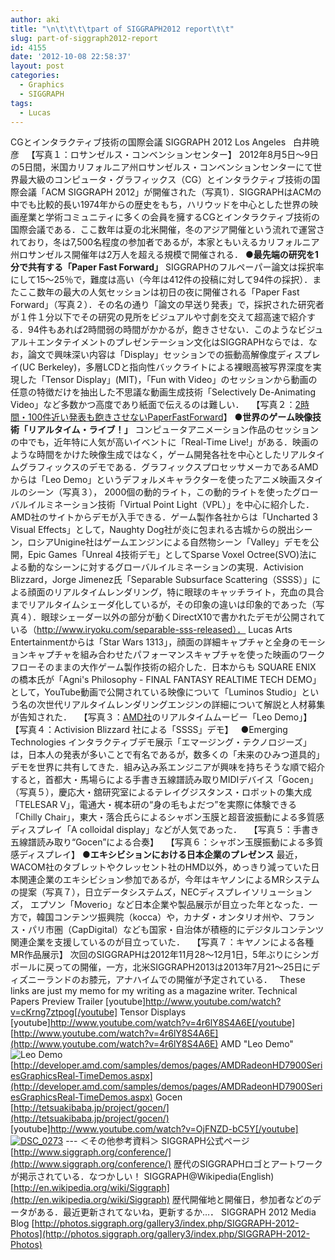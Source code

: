 ```yaml
---
author: aki
title: "\n\t\t\t\tpart of SIGGRAPH2012 report\t\t"
slug: part-of-siggraph2012-report
id: 4155
date: '2012-10-08 22:58:37'
layout: post
categories:
  - Graphics
  - SIGGRAPH
tags:
  - Lucas
---
```


[](http://aki.shirai.as/wp-content/uploads/2012/09/DSC_0273.png)CGとインタラクティブ技術の国際会議 SIGGRAPH 2012 Los Angeles   白井暁彦   【写真１：ロサンゼルス・コンベンションセンター】 2012年8月5日〜9日の5日間，米国カリフォルニア州ロサンゼルス・コンベンションセンターにて世界最大級のコンピュータ・グラフィックス（CG）とインタラクティブ技術の国際会議「ACM SIGGRAPH 2012」が開催された（写真1）．SIGGRAPHはACMの中でも比較的長い1974年からの歴史をもち，ハリウッドを中心とした世界の映画産業と学術コミュニティに多くの会員を擁するCGとインタラクティブ技術の国際会議である．ここ数年は夏の北米開催，冬のアジア開催という流れで運営されており，冬は7,500名程度の参加者であるが，本家ともいえるカリフォルニア州ロサンゼルス開催年は2万人を超える規模で開催される． **●最先端の研究を****1****分で共有する「****Paper Fast Forward****」** SIGGRAPHのフルペーパー論文は採択率にして15～25％で，難度は高い（今年は412件の投稿に対して94件の採択）．またここ数年の最大の人気セッションは初日の夜に開催される「Paper Fast Forward」（写真２）．その名の通り「論文の早送り発表」で，採択された研究者が１件１分以下でその研究の見所をビジュアルや寸劇を交えて超高速で紹介する．94件もあれば2時間弱の時間がかかるが，飽きさせない．このようなビジュアル＋エンタテイメントのプレゼンテーション文化はSIGGRAPHならでは．なお，論文で興味深い内容は「Display」セッションでの振動高解像度ディスプレイ(UC Berkeley)，多層LCDと指向性バックライトによる裸眼高被写界深度を実現した「Tensor Display」(MIT)，「Fun with Video」のセッションから動画の任意の特徴だけを抽出した不思議な動画生成技術「Selectively De-Animating Video」など多数かつ高度であり紙面で伝えるのは難しい．   【写真２：[2時間・100件近い発表も飽きさせないPaperFastForward](http://photos.siggraph.org/gallery3/index.php/SIGGRAPH-2012-Photos/Technical-Papers/TechnicalPapersFastForwardDSC_1748)】 **●世界のゲーム映像技術「リアルタイム・ライブ！」** コンピュータアニメーション作品のセッションの中でも，近年特に人気が高いイベントに「Real-Time Live!」がある．映画のような時間をかけた映像生成ではなく，ゲーム開発各社を中心としたリアルタイムグラフィックスのデモである．グラフィックスプロセッサメーカであるAMDからは「Leo Demo」というデフォルメキャラクターを使ったアニメ映画スタイルのシーン（写真３）， 2000個の動的ライト，この動的ライトを使ったグローバルイルミネーション技術「Virtual Point Light（VPL）」を中心に紹介した．AMD社のサイトからデモが入手できる．ゲーム製作各社からは「Uncharted 3 Visual Effects」として，Naughty Dog社が炎に包まれる古城からの脱出シーン，ロシアUnigine社はゲームエンジンによる自然物シーン「Valley」デモを公開，Epic Games「Unreal 4技術デモ」としてSparse Voxel Octree(SVO)法による動的なシーンに対するグローバルイルミネーションの実現．Activision Blizzard，Jorge Jimenez氏「Separable Subsurface Scattering（SSSS）」による顔面のリアルタイムレンダリング，特に眼球のキャッチライト，充血の具合までリアルタイムシェーダ化しているが，その印象の違いは印象的であった（写真４）．眼球シェーダー以外の部分が動くDirectX10で書かれたデモが公開されている（http://www.iryoku.com/separable-sss-released）． Lucas Arts Entertainmentからは「Star Wars 1313」，顔面の詳細キャプチャと全身のモーションキャプチャを組み合わせたパフォーマンスキャプチャを使った映画のワークフローそのままの大作ゲーム製作技術の紹介した．日本からも SQUARE ENIX の橋本氏が「Agni's Philosophy - FINAL FANTASY REALTIME TECH DEMO」として，YouTube動画で公開されている映像について「Luminos Studio」という名の次世代リアルタイムレンダリングエンジンの詳細について解説と人材募集が告知された．   【写真３：[AMD社](http://developer.amd.com/samples/demos/PublishingImages/Leo_Screenshot_04_lr.jpg)のリアルタイムムービー「Leo Demo」】   【写真４：Activision Blizzard 社による「SSSS」デモ】   ●Emerging Technologies インタラクティブデモ展示「エマージング・テクノロジーズ」は，日本人の発表が多いことで有名であるが，数多くの「未来のひみつ道具的」デモを世界に共有してきた．組み込み系エンジニアが興味を持ちそうな順で紹介すると，首都大・馬場らによる手書き五線譜読み取りMIDIデバイス「Gocen」（写真５），慶応大・舘研究室によるテレイグジスタンス・ロボットの集大成「TELESAR V」，電通大・梶本研の“身の毛もよだつ”を実際に体験できる「Chilly Chair」，東大・落合氏らによるシャボン玉膜と超音波振動による多質感ディスプレイ「A colloidal display」などが人気であった．   【写真５：手書き五線譜読み取り“Gocen”による合奏】   【写真６：シャボン玉膜振動による多質感ディスプレイ】 **●エキシビションにおける日本企業のプレゼンス** 最近，WACOM社のタブレットやクレッセント社のHMD以外，めっきり減っていた日本関連企業のエキシビション参加であるが，今年はキヤノンによるMRシステムの提案（写真７），日立データシステムズ，NECディスプレイソリューションズ， エプソン「Moverio」など日本企業や製品展示が目立った年となった．一方で，韓国コンテンツ振興院（kocca）や，カナダ・オンタリオ州や、フランス・パリ市圏（CapDigital）なども国家・自治体が積極的にデジタルコンテンツ関連企業を支援しているのが目立っていた．   【写真７：キヤノンによる各種MR作品展示】 次回のSIGGRAPHは2012年11月28〜12月1日，5年ぶりにシンガポールに戻っての開催，一方，北米SIGGRAPH2013は2013年7月21～25日にディズニーランドのお膝元，アナハイムでの開催が予定されている．   These links are just my memo for my writing as a magazine writer. Technical Papers Preview Trailer [youtube]http://www.youtube.com/watch?v=cKrng7ztpog[/youtube] Tensor Displays [youtube]http://www.youtube.com/watch?v=4r6lY8S4A6E[/youtube] [http://www.youtube.com/watch?v=4r6lY8S4A6E](http://www.youtube.com/watch?v=4r6lY8S4A6E) AMD "Leo Demo" ![](http://aki.shirai.as//HLIC/3aa06be246cb4b8f7ba65cda2c35b50d.jpg "Leo Demo") [http://developer.amd.com/samples/demos/pages/AMDRadeonHD7900SeriesGraphicsReal-TimeDemos.aspx](http://developer.amd.com/samples/demos/pages/AMDRadeonHD7900SeriesGraphicsReal-TimeDemos.aspx) Gocen [http://tetsuakibaba.jp/project/gocen/](http://tetsuakibaba.jp/project/gocen/) [youtube]http://www.youtube.com/watch?v=OjFNZD-bC5Y[/youtube] [![](http://aki.shirai.as/wp-content/uploads/2012/09/DSC_0273.png "DSC_0273")](http://aki.shirai.as/wp-content/uploads/2012/09/DSC_0273.png) --- ＜その他参考資料＞ SIGGRAPH公式ページ [http://www.siggraph.org/conference/](http://www.siggraph.org/conference/) 歴代のSIGGRAPHロゴとアートワークが掲示されている．なつかしい！ SIGGRAPH@Wikipedia(English) [http://en.wikipedia.org/wiki/Siggraph](http://en.wikipedia.org/wiki/Siggraph) 歴代開催地と開催日，参加者などのデータがある．最近更新されてないね，更新するか…． SIGGRAPH 2012 Media Blog [http://photos.siggraph.org/gallery3/index.php/SIGGRAPH-2012-Photos](http://photos.siggraph.org/gallery3/index.php/SIGGRAPH-2012-Photos)
